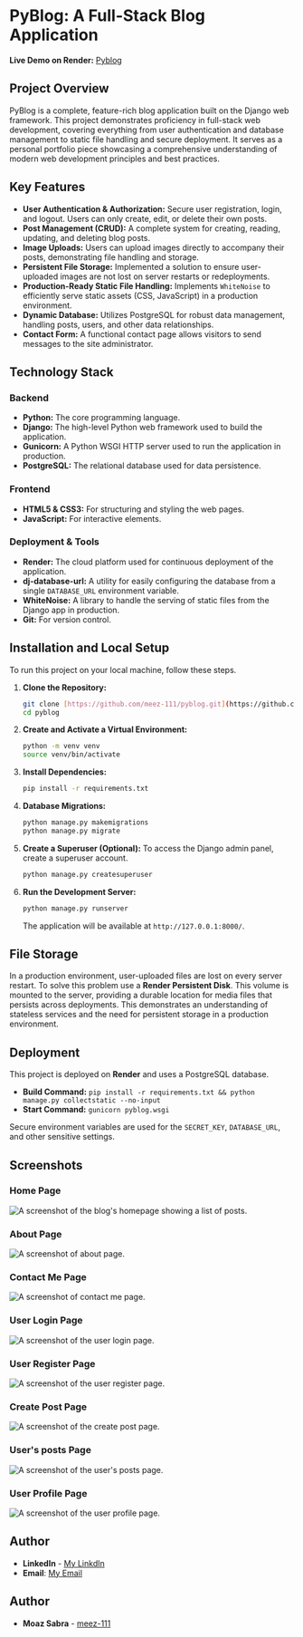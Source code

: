 # PyBlog: A Full-Stack Blog Application

**Live Demo on Render:** [Pyblog ](https://pyblog-tooa.onrender.com/)

## Project Overview

PyBlog is a complete, feature-rich blog application built on the Django web framework. This project demonstrates proficiency in full-stack web development, covering everything from user authentication and database management to static file handling and secure deployment. It serves as a personal portfolio piece showcasing a comprehensive understanding of modern web development principles and best practices.

## Key Features

* **User Authentication & Authorization:** Secure user registration, login, and logout. Users can only create, edit, or delete their own posts.
* **Post Management (CRUD):** A complete system for creating, reading, updating, and deleting blog posts.
* **Image Uploads:** Users can upload images directly to accompany their posts, demonstrating file handling and storage.
* **Persistent File Storage:** Implemented a solution to ensure user-uploaded images are not lost on server restarts or redeployments.
* **Production-Ready Static File Handling:** Implements `WhiteNoise` to efficiently serve static assets (CSS, JavaScript) in a production environment.
* **Dynamic Database:** Utilizes PostgreSQL for robust data management, handling posts, users, and other data relationships.
* **Contact Form:** A functional contact page allows visitors to send messages to the site administrator.

## Technology Stack

### Backend
* **Python:** The core programming language.
* **Django:** The high-level Python web framework used to build the application.
* **Gunicorn:** A Python WSGI HTTP server used to run the application in production.
* **PostgreSQL:** The relational database used for data persistence.

### Frontend
* **HTML5 & CSS3:** For structuring and styling the web pages.
* **JavaScript:** For interactive elements.

### Deployment & Tools
* **Render:** The cloud platform used for continuous deployment of the application.
* **dj-database-url:** A utility for easily configuring the database from a single `DATABASE_URL` environment variable.
* **WhiteNoise:** A library to handle the serving of static files from the Django app in production.
* **Git:** For version control.

## Installation and Local Setup

To run this project on your local machine, follow these steps.

1.  **Clone the Repository:**
    ```bash
    git clone [https://github.com/meez-111/pyblog.git](https://github.com/meez-111/pyblog.git)
    cd pyblog
    ```

2.  **Create and Activate a Virtual Environment:**
    ```bash
    python -m venv venv
    source venv/bin/activate
    ```

3.  **Install Dependencies:**
    ```bash
    pip install -r requirements.txt
    ```

4.  **Database Migrations:**
    ```bash
    python manage.py makemigrations
    python manage.py migrate
    ```

5.  **Create a Superuser (Optional):**
    To access the Django admin panel, create a superuser account.
    ```bash
    python manage.py createsuperuser
    ```

6.  **Run the Development Server:**
    ```bash
    python manage.py runserver
    ```
    The application will be available at `http://127.0.0.1:8000/`.

## File Storage

In a production environment, user-uploaded files are lost on every server restart. To solve this problem use a **Render Persistent Disk**. This volume is mounted to the server, providing a durable location for media files that persists across deployments. This demonstrates an understanding of stateless services and the need for persistent storage in a production environment.

## Deployment

This project is deployed on **Render** and uses a PostgreSQL database.

* **Build Command:** `pip install -r requirements.txt && python manage.py collectstatic --no-input`
* **Start Command:** `gunicorn pyblog.wsgi`

Secure environment variables are used for the `SECRET_KEY`, `DATABASE_URL`, and other sensitive settings.

## Screenshots


### Home Page
![A screenshot of the blog's homepage showing a list of posts.](screenshots/home.png)

### About Page
![A screenshot of about page.](screenshots/about.png)


### Contact Me Page
![A screenshot of contact me page.](screenshots/contact.png)


### User Login Page
![A screenshot of the user login page.](screenshots/login.png)

### User Register Page
![A screenshot of the user register page.](screenshots/register.png)

### Create Post Page
![A screenshot of the create post page.](screenshots/create_post.png)

### User's posts Page
![A screenshot of the user's posts page.](screenshots/my_posts.png)

### User Profile Page
![A screenshot of the user profile page.](screenshots/my_profile.png)

## Author

* **LinkedIn** - [My LinkdIn](https://www.linkedin.com/in/moaz-sabra-3a7565330/)
* **Email**: [My Email](meez.sabra.111@gmail.com)


## Author

* **Moaz Sabra** - [meez-111](https://github.com/meez-111)
